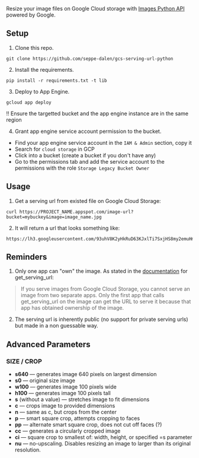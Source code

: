 Resize your image files on Google Cloud storage with [Images Python API](https://developers.google.com/appengine/docs/python/images/) powered by Google.

## Setup

1. Clone this repo.

```
git clone https://github.com/seppe-dalen/gcs-serving-url-python
```

2. Install the requirements.

```
pip install -r requirements.txt -t lib
```

3. Deploy to App Engine.

```
gcloud app deploy
```
!! Ensure the targetted bucket and the app engine instance are in the same region

4. Grant app engine service account permission to the bucket.
* Find your app engine service account in the `IAM & Admin` section, copy it
* Search for `cloud storage` in GCP
* Click into a bucket (create a bucket if you don't have any)
* Go to the permissions tab and add the service account to the permissions with the role `Storage Legacy Bucket Owner` 


## Usage

1. Get a serving url from existed file on Google Cloud Storage:

```
curl https://PROJECT_NAME.appspot.com/image-url?bucket=mybuckey&image=image_name.jpg
```

2. It will return a url that looks something like:

```
https://lh3.googleusercontent.com/93uhV8K2yHkRuD63KJxlTi7SxjHS8my2emuHmGLZxEmX99_XAjTN3c_2zmKVb3XQ5d8FEkwtgbGjyYpaDQg
```

## Reminders

1. Only one app can "own" the image. As stated in the [documentation](https://developers.google.com/appengine/docs/python/images/functions) for get_serving_url:

> If you serve images from Google Cloud Storage, you cannot serve an image from two separate apps. Only the first app that calls get_serving_url on the image can get the URL to serve it because that app has obtained ownership of the image.

2. The serving url is inherently public (no support for private serving urls) but made in a non guessable way.

## Advanced Parameters

### SIZE / CROP

* **s640** — generates image 640 pixels on largest dimension
* **s0** — original size image
* **w100** — generates image 100 pixels wide
* **h100** — generates image 100 pixels tall
* **s** (without a value) — stretches image to fit dimensions
* **c** — crops image to provided dimensions
* **n** — same as c, but crops from the center
* **p** — smart square crop, attempts cropping to faces
* **pp** — alternate smart square crop, does not cut off faces (?)
* **cc** — generates a circularly cropped image
* **ci** — square crop to smallest of: width, height, or specified =s parameter
* **nu** — no-upscaling. Disables resizing an image to larger than its original resolution.